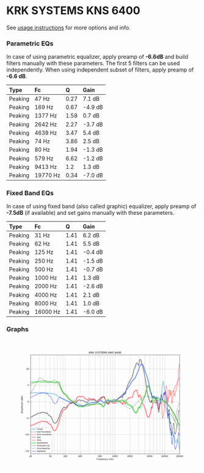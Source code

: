 # KRK SYSTEMS KNS 6400
See [usage instructions](https://github.com/jaakkopasanen/AutoEq#usage) for more options and info.

### Parametric EQs
In case of using parametric equalizer, apply preamp of **-6.6dB** and build filters manually
with these parameters. The first 5 filters can be used independently.
When using independent subset of filters, apply preamp of **-6.6 dB**.

| Type    | Fc       |    Q | Gain    |
|:--------|:---------|:-----|:--------|
| Peaking | 47 Hz    | 0.27 | 7.1 dB  |
| Peaking | 169 Hz   | 0.67 | -4.9 dB |
| Peaking | 1377 Hz  | 1.58 | 0.7 dB  |
| Peaking | 2642 Hz  | 2.27 | -3.7 dB |
| Peaking | 4639 Hz  | 3.47 | 5.4 dB  |
| Peaking | 74 Hz    | 3.86 | 2.5 dB  |
| Peaking | 80 Hz    | 1.94 | -1.3 dB |
| Peaking | 579 Hz   | 6.62 | -1.2 dB |
| Peaking | 9413 Hz  | 1.2  | 1.3 dB  |
| Peaking | 19770 Hz | 0.34 | -7.0 dB |

### Fixed Band EQs
In case of using fixed band (also called graphic) equalizer, apply preamp of **-7.5dB**
(if available) and set gains manually with these parameters.

| Type    | Fc       |    Q | Gain    |
|:--------|:---------|:-----|:--------|
| Peaking | 31 Hz    | 1.41 | 6.2 dB  |
| Peaking | 62 Hz    | 1.41 | 5.5 dB  |
| Peaking | 125 Hz   | 1.41 | -0.4 dB |
| Peaking | 250 Hz   | 1.41 | -1.5 dB |
| Peaking | 500 Hz   | 1.41 | -0.7 dB |
| Peaking | 1000 Hz  | 1.41 | 1.3 dB  |
| Peaking | 2000 Hz  | 1.41 | -2.6 dB |
| Peaking | 4000 Hz  | 1.41 | 2.1 dB  |
| Peaking | 8000 Hz  | 1.41 | 1.0 dB  |
| Peaking | 16000 Hz | 1.41 | -6.0 dB |

### Graphs
![](./KRK%20SYSTEMS%20KNS%206400.png)